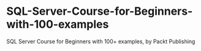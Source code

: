 


# SQL-Server-Course-for-Beginners-with-100-examples
SQL Server Course for Beginners with 100+ examples, by Packt Publishing
